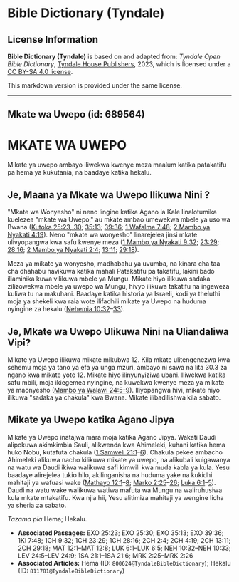 # Bible Dictionary (Tyndale)

## License Information

**Bible Dictionary (Tyndale)** is based on and adapted from: _Tyndale Open Bible Dictionary_, [Tyndale House Publishers](https://tyndaleopenresources.com/), 2023, which is licensed under a [CC BY-SA 4.0 license](https://creativecommons.org/licenses/by-sa/4.0/legalcode.en).

This markdown version is provided under the same license.



--------------------------------

## Mkate wa Uwepo (id: 689564)

MKATE WA UWEPO
==============

Mikate ya uwepo ambayo iliwekwa kwenye meza maalum katika patakatifu pa hema ya kukutania, na baadaye katika hekalu.

Je, Maana ya Mkate wa Uwepo Ilikuwa Nini ?
------------------------------------------

"Mkate wa Wonyesho" ni neno lingine katika Agano la Kale linalotumika kuelezea "mkate wa Uwepo," au mkate ambao umewekwa mbele ya uso wa Bwana ([Kutoka 25:23, 30](https://ref.ly/Exod25:23,Exod25:30); [35:13](https://ref.ly/Exod35:13); [39:36](https://ref.ly/Exod39:36); [1 Wafalme 7:48](https://ref.ly/1Kgs7:48); [2 Mambo ya Nyakati 4:19](https://ref.ly/2Chr4:19)). Neno "mkate wa wonyesho" linarejelea jinsi mkate ulivyopangwa kwa safu kwenye meza ([1 Mambo ya Nyakati 9:32](https://ref.ly/1Chr9:32); [23:29](https://ref.ly/1Chr23:29); [28:16](https://ref.ly/1Chr28:16); [2 Mambo ya Nyakati 2:4](https://ref.ly/2Chr2:4); [13:11](https://ref.ly/2Chr13:11); [29:18](https://ref.ly/2Chr29:18)).

Meza ya mikate ya wonyesho, madhabahu ya uvumba, na kinara cha taa cha dhahabu havikuwa katika mahali Patakatifu pa takatifu, lakini bado iliaminika kuwa vilikuwa mbele ya Mungu. Mikate hiyo ilikuwa sadaka zilizowekwa mbele ya uwepo wa Mungu, hivyo ilikuwa takatifu na ingeweza kuliwa tu na makuhani. Baadaye katika historia ya Israeli, kodi ya theluthi moja ya shekeli kwa raia wote ilifadhili mikate ya Uwepo na huduma nyingine za hekalu ([Nehemia 10:32](https://ref.ly/Neh10:32-Neh10:33)–[33](https://ref.ly/Neh10:32-Neh10:33)).

Je, Mkate wa Uwepo Ulikuwa Nini na Uliandaliwa Vipi?
----------------------------------------------------

Mikate ya Uwepo ilikuwa mikate mikubwa 12\. Kila mkate ulitengenezwa kwa sehemu moja ya tano ya efa ya unga mzuri, ambayo ni sawa na lita 30\.3 za ngano kwa mikate yote 12\. Mikate hiyo ilinyunyiziwa ubani. Iliwekwa katika safu mbili, moja ikiegemea nyingine, na kuwekwa kwenye meza ya mikate ya maonyesho ([Mambo ya Walawi 24:5–9](https://ref.ly/Lev24:5-Lev24:9)). Iliyopangwa hivi, mikate hiyo ilikuwa "sadaka ya chakula" kwa Bwana. Mikate ilibadilishwa kila sabato.

Mikate ya Uwepo katika Agano Jipya
----------------------------------

Mikate ya Uwepo inatajwa mara moja katika Agano Jipya. Wakati Daudi alipokuwa akimkimbia Sauli, alikwenda kwa Ahimeleki, kuhani katika hema huko Nobu, kutafuta chakula ([1 Samweli 21:1](https://ref.ly/1Sam21:1-1Sam21:6)–[6](https://ref.ly/1Sam21:1-1Sam21:6)). Chakula pekee ambacho Ahimeleki alikuwa nacho kilikuwa mikate ya uwepo, na alikubali kuigawanya na watu wa Daudi ikiwa walikuwa safi kimwili kwa muda kabla ya kula. Yesu baadaye alirejelea tukio hilo, akilinganisha na huduma yake na kukidhi mahitaji ya wafuasi wake ([Mathayo 12:1](https://ref.ly/Matt12:1-Matt12:8)–[8](https://ref.ly/Matt12:1-Matt12:8); [Marko 2:25](https://ref.ly/Mark2:25-Mark2:26)–[26](https://ref.ly/Mark2:25-Mark2:26); [Luka 6:1](https://ref.ly/Luke6:1-Luke6:5)–[5](https://ref.ly/Luke6:1-Luke6:5)). Daudi na watu wake walikuwa watiwa mafuta wa Mungu na waliruhusiwa kula mkate mtakatifu. Kwa njia hii, Yesu alitimiza mahitaji ya wengine licha ya sheria za sabato.

*Tazama pia* Hema; Hekalu.

* **Associated Passages:** EXO 25:23; EXO 25:30; EXO 35:13; EXO 39:36; 1KI 7:48; 1CH 9:32; 1CH 23:29; 1CH 28:16; 2CH 2:4; 2CH 4:19; 2CH 13:11; 2CH 29:18; MAT 12:1–MAT 12:8; LUK 6:1–LUK 6:5; NEH 10:32–NEH 10:33; LEV 24:5–LEV 24:9; 1SA 21:1–1SA 21:6; MRK 2:25–MRK 2:26
* **Associated Articles:** Hema (ID: `800624@TyndaleBibleDictionary`); Hekalu (ID: `811781@TyndaleBibleDictionary`)

